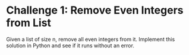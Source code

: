 # Challenge 1: Remove Even Integers from List
Given a list of size n, remove all even integers from it. Implement this solution in Python and see if it runs without an error.








